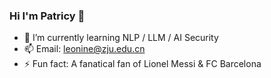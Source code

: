 ### Hi I'm Patricy 👋
- 🤔 I’m currently learning NLP / LLM / AI Security
- 📫 Email: leonine@zju.edu.cn
- ⚡ Fun fact: A fanatical fan of Lionel Messi & FC Barcelona

